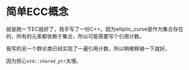 # 简单ECC概念

就是跑一下EC就好了，我手写了一份C++。因为elliptic\_curve是作为集合存在的，所有的元素都依赖于集合，所以可能需要写个引用计数。

我写的另一个群论类已经实现了一遍引用计数，所以稍微移植一下就好。

因为担心`std::shared_ptr`太慢。
